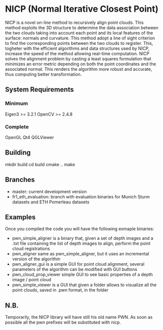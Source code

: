 NICP (Normal Iterative Closest Point)
====

NICP is a novel on-line method to recursively align point clouds. This method 
exploits the 3D structure to determine the data association between the two 
clouds taking into account each point and its local features of the surface: 
normals and curvature.
This method adopt a line of sight criterion to find the corresponding points between 
the two clouds to register. This, togheter with the efficient algorithms and 
data structures used by NICP, increase the speed of the method allowing 
real-time computation.
NICP solves the alignment problem by casting a least squares formulation that 
minimizes an error metric depending on both the point coordinates and the 
associated normal. This renders the algorithm more robust and accurate, thus 
computing better transformation. 

System Requirements
----

### Minimum
Eigen3 >= 3.2.1 
OpenCV >= 2.4.8 

### Complete
OpenGL 
Qt4 
QGLViewer 

Building
----

mkdir build
cd build
cmake ..
make

Branches
----

- master: current development version
- fr1_eth_evaluation: branch with evaluation binaries for Munich Sturm datasets and ETH Pomerleau datasets

Examples
----

Once you compiled the code you will have the following exmaple binaries:
- pwn_simple_aligner is a binary that, given a set of depth images and a .txt file containing the list of depth images to align, perform the point cloud registrations
- pwn_aligner same as pwn_simple_aligner, but it uses an incremental version of the algorithm 
- pwn_aligner_gui is a simple GUI for point cloud alignment, several parameters of the algorithm can be modified with GUI buttons
- pwn_cloud_prop_viewer simple GUI to see basic properties of a depth image / point cloud
- pwn_simple_viewer is a GUI that given a folder allows to visualize all the point clouds, saved in .pwn format, in the folder

N.B.
----

Temporarily, the NICP library will have still his old name PWN. As soon as possible all the pwn prefixes will be substituted with nicp.
